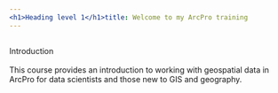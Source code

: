 ```yaml
---
<h1>Heading level 1</h1>title: Welcome to my ArcPro training
---
```

<h2></h2>Introduction<br/><br/>
This course provides an introduction to working with geospatial data in ArcPro for data scientists and those new to GIS and geography.

